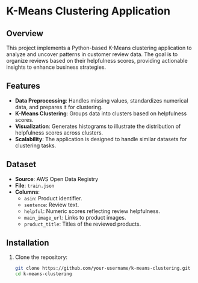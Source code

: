 # K-Means Clustering Application  

## Overview  
This project implements a Python-based K-Means clustering application to analyze and uncover patterns in customer review data. The goal is to organize reviews based on their helpfulness scores, providing actionable insights to enhance business strategies.  

## Features  
- **Data Preprocessing**: Handles missing values, standardizes numerical data, and prepares it for clustering.  
- **K-Means Clustering**: Groups data into clusters based on helpfulness scores.  
- **Visualization**: Generates histograms to illustrate the distribution of helpfulness scores across clusters.  
- **Scalability**: The application is designed to handle similar datasets for clustering tasks.  

## Dataset  
- **Source**: AWS Open Data Registry  
- **File**: `train.json`  
- **Columns**:  
  - `asin`: Product identifier.  
  - `sentence`: Review text.  
  - `helpful`: Numeric scores reflecting review helpfulness.  
  - `main_image_url`: Links to product images.  
  - `product_title`: Titles of the reviewed products.  

## Installation  
1. Clone the repository:  
   ```bash
   git clone https://github.com/your-username/k-means-clustering.git
   cd k-means-clustering
